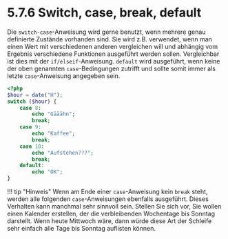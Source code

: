 # 5.7.6 Switch, case, break, default

Die `switch-case`-Anweisung wird gerne benutzt, wenn mehrere genau definierte Zustände vorhanden sind. Sie wird z.B. verwendet, wenn man einen Wert mit verschiedenen anderen vergleichen will und abhängig vom Ergebnis verschiedene Funktionen ausgeführt werden sollen. Vergleichbar ist dies mit der `if/elseif`-Anweisung. `default` wird ausgeführt, wenn keine der oben genannten `case`-Bedingungen zutrifft und sollte somit immer als letzte `case`-Anweisung angegeben sein.

```php linenums="1"
<?php
$hour = date("H");
switch ($hour) {
    case 8:
        echo "Gääähn";
        break;
    case 9:
        echo "Kaffee";
        break;
    case 10:
        echo "Aufstehen???";
        break;
    default:
        echo "OK";
}
```

!!! tip "Hinweis"
    Wenn am Ende einer `case`-Anweisung kein `break` steht, werden alle folgenden `case`-Anweisungen ebenfalls ausgeführt. Dieses Verhalten kann manchmal sehr sinnvoll sein. Stellen Sie sich vor, Sie wollen einen Kalender erstellen, der die verbleibenden Wochentage bis Sonntag darstellt. Wenn heute Mittwoch wäre, dann würde diese Art der Schleife sehr einfach alle Tage bis Sonntag auflisten können.
